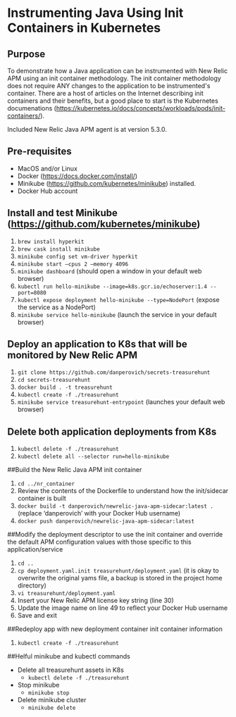 # Instrumenting Java Using Init Containers in Kubernetes

## Purpose
To demonstrate how a Java application can be instrumented with New Relic APM using an init container methodology.  The init container methodology does not require ANY changes to the application to be instrumented's container.  There are a host of articles on the Internet describing init containers and their benefits, but a good place to start is the Kubernetes documenations (https://kubernetes.io/docs/concepts/workloads/pods/init-containers/).

Included New Relic Java APM agent is at version 5.3.0.

## Pre-requisites
- MacOS and/or Linux
- Docker (https://docs.docker.com/install/)
- Minikube (https://github.com/kubernetes/minikube) installed.
- Docker Hub account

## Install and test Minikube (https://github.com/kubernetes/minikube)
1. `brew install hyperkit`
2. `brew cask install minikube`
3. `minikube config set vm-driver hyperkit`
4. `minikube start —cpus 2 —memory 4096`
5. `minikube dashboard` (should open a window in your default web browser)
6. `kubectl run hello-minikube --image=k8s.gcr.io/echoserver:1.4 --port=8080`
7. `kubectl expose deployment hello-minikube --type=NodePort` (expose the service as a NodePort)
8. `minikube service hello-minikube` (launch the service in your default browser)

## Deploy an application to K8s that will be monitored by New Relic APM
1. `git clone https://github.com/danperovich/secrets-treasurehunt`
2. `cd secrets-treasurehunt`
3. `docker build . -t treasurehunt`
4. `kubectl create -f ./treasurehunt`
5. `minikube service treasurehunt-entrypoint` (launches your default web browser)

## Delete both application deployments from K8s
1. `kubectl delete -f ./treasurehunt`
2. `kubectl delete all --selector run=hello-minikube`

##Build the New Relic Java APM  init container
1. `cd ../nr_container`
2. Review the contents of the Dockerfile to understand how the init/sidecar container is built
3. `docker build -t danperovich/newrelic-java-apm-sidecar:latest .` (replace ‘danperovich’ with your Docker Hub username)
4. `docker push danperovich/newrelic-java-apm-sidecar:latest`

##Modify the deployment descriptor to use the init container and override the default APM configuration values with those specific to this application/service
1. `cd ..`
2. `cp deployment.yaml.init treasurehunt/deployment.yaml` (it is okay to overwrite the original yams file, a backup is stored in the project home directory)
3. `vi treasurehunt/deployment.yaml`
4. Insert your New Relic APM license key string (line 30)
5. Update the image name on line 49 to reflect your Docker Hub username
6. Save and exit

##Redeploy app with new deployment container init container information
1. `kubectl create -f ./treasurehunt`

##Helful minikube and kubectl commands
- Delete all treasurehunt assets in K8s
  - `kubectl delete -f ./treasurehunt`
- Stop minikube
  - `minikube stop`
- Delete minikube cluster
  - `minikube delete`